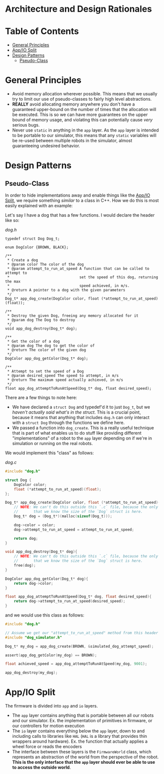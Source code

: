 # Architecture and Design Rationales

# Table of Contents
* [General Principles](#general-principles)
* [App/IO Split](#appio-split) 
* [Design Patterns](#design-patterns)
  * [Pseudo-Class](#pseudo-class)

# General Principles
* Avoid memory allocation wherever possible. This means that we usually try to limit our use of pseudo-classes to fairly high level abstractions.
* **REALLY** avoid allocating memory anywhere you don't have a guaranteed upper-bound on the number of times that the allocation will be executed. This is so we can have more guarantees on the upper bound of memory usage, and violating this can potentially cause *very* serious bugs.
* Never use `static` in anything in the `app` layer. As the `app` layer is intended to be portable to our simulator, this means that any `static` variables will be re-used between multiple robots in the simulator, almost guaranteeing undesired behavior.

# Design Patterns

## Pseudo-Class
In order to hide implementations away and enable things like the [App/IO Split](#appio-split), we require something _similar_ to a class in C++. How we do this is most easily explained with an example:

Let's say I have a dog that has a few functions. I would declare the header like so:

_dog.h_
```
typedef struct Dog Dog_t;

enum DogColor {BROWN, BLACK};

/**
 * Create a dog
 * @param color The color of the dog
 * @param attempt_to_run_at_speed A function that can be called to attempt to 
 *                                set the speed of this dog, returning the max 
 *                                speed achieved, in m/s.
 * @return A pointer to a dog with the given parameters
 */
Dog_t* app_dog_create(DogColor color, float (*attempt_to_run_at_speed)(float)); 

/**
 * Destroy the given Dog, freeing any memory allocated for it
 * @param dog The Dog to destroy
 */
void app_dog_destroy(Dog_t* dog);

/**
 * Get the color of a dog
 * @param dog The dog to get the color of
 * @return The color of the given dog
 */
DogColor app_dog_getColor(Dog_t* dog);

/**
 * Attempt to set the speed of a Dog
 * @param desired_speed The speed to attempt, in m/s
 * @return The maximum speed actually achieved, in m/s
 */
float app_dog_attemptToRunAtSpeed(Dog_t* dog, float desired_speed);
```

There are a few things to note here: 
* We have declared a `struct Dog` and typedef'd it to just `Dog_t`, but we *haven't actually said what's in the struct*. This is a crucial point, because it means that anything that includes `dog.h` can only interact with a `struct Dog` through the functions we define here. 
* We passed a function into `dog_create`. This is a really useful technique that is part of what enables us to do stuff like providing different "implementations" of a robot to the `app` layer depending on if we're in simulation or running on the real robots.

We would implement this "class" as follows:

_dog.c_
``` C
#include "dog.h"

struct Dog {
    DogColor color;
    float (*attempt_to_run_at_speed)(float);
};

Dog_t* app_dog_create(DogColor color, float (*attempt_to_run_at_speed)(float)){
    // NOTE: We can't do this outside this `.c` file, because the only place
    //       that we know the size of the `Dog` struct is here.
    Dog_t* dog = (Dog_t*)(malloc(sizeof(Dog_t)));

    dog->color = color;
    dog->attempt_to_run_at_speed = attempt_to_run_at_speed;

    return dog;
}

void app_dog_destroy(Dog_t* dog){
    // NOTE: We can't do this outside this `.c` file, because the only place
    //       that we know the size of the `Dog` struct is here.
    free(dog);
}

DogColor app_dog_getColor(Dog_t* dog){
    return dog->color;
}

float app_dog_attemptToRunAtSpeed(Dog_t* dog, float desired_speed){
    return dog->attempt_to_run_at_speed(desired_speed);
}
```

and we would use this class as follows:
``` C
#include "dog.h"

// Assume we get our "attempt_to_run_at_speed" method from this header
#include "dog_simulator.h"

Dog_t* my_dog = app_dog_create(BROWN, &simulated_dog_attempt_speed);

assert(app_dog_getColor(my_dog) == BROWN);

float achieved_speed = app_dog_attemptToRunAtSpeed(my_dog, 9001);

app_dog_destroy(my_dog);
```

# App/IO Split
The firmware is divided into `app` and `io` layers. 
* The `app` layer contains anything that is portable between all our robots and our simulator. Ex. the implementation of primitives in firmware, or our controllers for motion execution
* The `io` layer contains everything below the `app` layer, down to and including calls to libraries like `HAL` (`HAL` is a library that provides thin wrappers around hardware). Ex. the function that actually applies a wheel force or reads the encoders
* The interface between these layers is the `FirmwareWorld` class, which represents an abstraction of the world from the perspective of the robot. **This is the only interface that the `app` layer should ever be able to use to access the outside world**.
